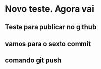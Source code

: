 # Novo teste. Agora vai
## Teste para publicar no github
## vamos para o sexto commit
## comando git push 